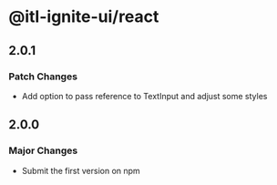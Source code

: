 # @itl-ignite-ui/react

## 2.0.1

### Patch Changes

- Add option to pass reference to TextInput and adjust some styles

## 2.0.0

### Major Changes

- Submit the first version on npm
